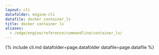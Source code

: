 ```yaml
---
layout: cli
datafolder: engine-cli
datafile: docker_container_ls
title: docker container ls
aliases:
  - /edge/engine/reference/commandline/container_ls/
---
```

<!--
This page is automatically generated from Docker's source code. If you want to
suggest a change to the text that appears here, open a ticket or pull request
in the source repository on GitHub:

https://github.com/docker/cli
-->

{% include cli.md datafolder=page.datafolder datafile=page.datafile %}
